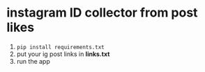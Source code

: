 # instagram ID collector from post likes

1. ```pip install requirements.txt```
2. put your ig post links in **links.txt**
3. run the app

